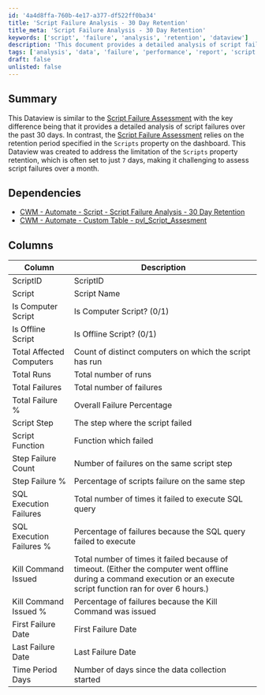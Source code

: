 ```yaml
---
id: '4a4d8ffa-760b-4e17-a377-df522ff0ba34'
title: 'Script Failure Analysis - 30 Day Retention'
title_meta: 'Script Failure Analysis - 30 Day Retention'
keywords: ['script', 'failure', 'analysis', 'retention', 'dataview']
description: 'This document provides a detailed analysis of script failures over the past 30 days, addressing limitations in the retention period of script data. It outlines dependencies, columns, and metrics to assess script performance effectively.'
tags: ['analysis', 'data', 'failure', 'performance', 'report', 'script']
draft: false
unlisted: false
---
```

## Summary

This Dataview is similar to the [Script Failure Assessment](https://proval.itglue.com/DOC-5078775-16132491) with the key difference being that it provides a detailed analysis of script failures over the past 30 days. In contrast, the [Script Failure Assessment](https://proval.itglue.com/DOC-5078775-16132491) relies on the retention period specified in the `Scripts` property on the dashboard. This Dataview was created to address the limitation of the `Scripts` property retention, which is often set to just `7` days, making it challenging to assess script failures over a month.

## Dependencies

- [CWM - Automate - Script - Script Failure Analysis - 30 Day Retention](https://proval.itglue.com/DOC-5078775-16804995)
- [CWM - Automate - Custom Table - pvl_Script_Assesment](https://proval.itglue.com/DOC-5078775-16804952)

## Columns

| Column                       | Description                                                                                         |
|------------------------------|-----------------------------------------------------------------------------------------------------|
| ScriptID                     | ScriptID                                                                                           |
| Script                       | Script Name                                                                                        |
| Is Computer Script           | Is Computer Script? (0/1)                                                                          |
| Is Offline Script            | Is Offline Script? (0/1)                                                                           |
| Total Affected Computers     | Count of distinct computers on which the script has run                                            |
| Total Runs                   | Total number of runs                                                                                |
| Total Failures               | Total number of failures                                                                            |
| Total Failure %              | Overall Failure Percentage                                                                          |
| Script Step                  | The step where the script failed                                                                    |
| Script Function              | Function which failed                                                                                |
| Step Failure Count           | Number of failures on the same script step                                                         |
| Step Failure %               | Percentage of scripts failure on the same step                                                     |
| SQL Execution Failures       | Total number of times it failed to execute SQL query                                               |
| SQL Execution Failures %     | Percentage of failures because the SQL query failed to execute                                      |
| Kill Command Issued          | Total number of times it failed because of timeout. (Either the computer went offline during a command execution or an execute script function ran for over 6 hours.) |
| Kill Command Issued %        | Percentage of failures because the Kill Command was issued                                          |
| First Failure Date           | First Failure Date                                                                                 |
| Last Failure Date            | Last Failure Date                                                                                  |
| Time Period Days             | Number of days since the data collection started                                                   |






